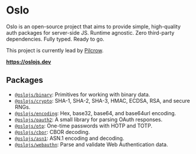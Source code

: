# Oslo

Oslo is an open-source project that aims to provide simple, high-quality auth packages for server-side JS. Runtime agnostic. Zero third-party dependencies. Fully typed. Ready to go.

This project is currently lead by [Pilcrow](https://github.com/pilcrowOnPaper).

**https://oslojs.dev**

## Packages

-   [`@oslojs/binary`](https://github.com/oslo-project/binary): Primitives for working with binary data.
-   [`@oslojs/crypto`](https://github.com/oslo-project/crypto): SHA-1, SHA-2, SHA-3, HMAC, ECDSA, RSA, and secure RNGs.
-   [`@oslojs/encoding`](https://github.com/oslo-project/encoding): Hex, base32, base64, and base64url encoding.
-   [`@oslojs/oauth2`](https://github.com/oslo-project/oauth2): A small library for parsing OAuth responses.
-   [`@oslojs/otp`](https://github.com/oslo-project/otp): One-time passwords with HOTP and TOTP.
-   [`@oslojs/cbor`](https://github.com/oslo-project/cbor): CBOR decoding.
-   [`@oslojs/asn1`](https://github.com/oslo-project/asn1): ASN.1 encoding and decoding.
-   [`@oslojs/webauthn`](https://github.com/oslo-project/webauthn): Parse and validate Web Authentication data.
